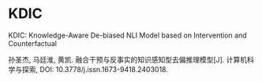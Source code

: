 # KDIC
KDIC: Knowledge-Aware De-biased NLI Model based on Intervention and Counterfactual

孙圣杰, 马廷淮, 黄凯. 融合干预与反事实的知识感知型去偏推理模型[J]. 计算机科学与探索, DOI: 10.3778/j.issn.1673-9418.2403018.
